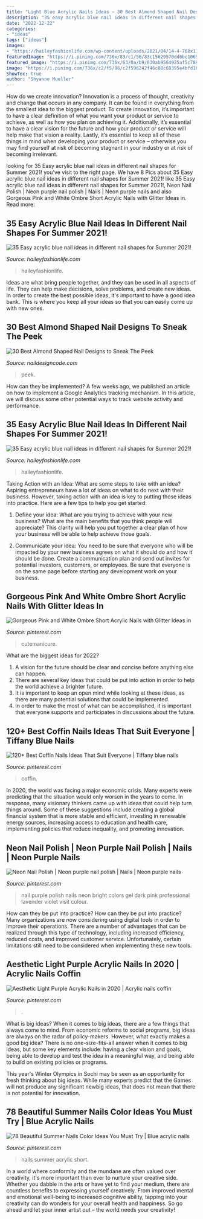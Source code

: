```yaml
---
title: "Light Blue Acrylic Nails Ideas ~ 30 Best Almond Shaped Nail Designs To Sneak The Peek"
description: "35 easy acrylic blue nail ideas in different nail shapes for summer 2021!"
date: "2022-12-22"
categories:
- "ideas"
tags: ["ideas"]
images:
- "https://haileyfashionlife.com/wp-content/uploads/2021/04/14-4-768x1152.jpg"
featuredImage: "https://i.pinimg.com/736x/83/c1/56/83c15629570dd6bc1069f240c8144d02--purple-nail-polish-polish-nails.jpg"
featured_image: "https://i.pinimg.com/736x/63/0a/b9/630ab9564925af5c78968fdc34954403.jpg"
image: "https://i.pinimg.com/736x/c2/f5/96/c2f596242f46c80c68395e4bfd1071d9.jpg"
ShowToc: true
author: "Shyanne Mueller"
---
```



How do we create innovation?
Innovation is a process of thought, creativity and change that occurs in any company. It can be found in everything from the smallest idea to the biggest product. To create innovation, it’s important to have a clear definition of what you want your product or service to achieve, as well as how you plan on achieving it. Additionally, it’s essential to have a clear vision for the future and how your product or service will help make that vision a reality. Lastly, it’s essential to keep all of these things in mind when developing your product or service – otherwise you may find yourself at risk of becoming stagnant in your industry or at risk of becoming irrelevant.

	

		
looking for 35 Easy acrylic blue nail ideas in different nail shapes for Summer 2021! you've visit to the right page. We have 8 Pics about 35 Easy acrylic blue nail ideas in different nail shapes for Summer 2021! like 35 Easy acrylic blue nail ideas in different nail shapes for Summer 2021!, Neon Nail Polish | Neon purple nail polish | Nails | Neon purple nails and also Gorgeous Pink and White Ombre Short Acrylic Nails with Glitter Ideas in. Read more:
		
    
## 35 Easy Acrylic Blue Nail Ideas In Different Nail Shapes For Summer 2021!

<img loading=lazy src="https://haileyfashionlife.com/wp-content/uploads/2021/04/14-4-768x1152.jpg" onerror="this.onerror=null;this.src='https://tse2.mm.bing.net/th?id=OIP.qLqQAah_01-vDMb2s8N4CQHaLH&amp;pid=15.1';" alt="35 Easy acrylic blue nail ideas in different nail shapes for Summer 2021!">

_Source: haileyfashionlife.com_

>haileyfashionlife. 

	

Ideas are what bring people together, and they can be used in all aspects of life. They can help make decisions, solve problems, and create new ideas. In order to create the best possible ideas, it's important to have a good idea bank. This is where you keep all your ideas so that you can easily come up with new ones.

    
## 30 Best Almond Shaped Nail Designs To Sneak The Peek

<img loading=lazy src="https://naildesigncode.com/wp-content/uploads/2017/04/13-3.jpg" onerror="this.onerror=null;this.src='https://tse3.mm.bing.net/th?id=OIP.gXfUusnL5iDqgqH0ONNcmwHaJ4&amp;pid=15.1';" alt="30 Best Almond Shaped Nail Designs to Sneak The Peek">

_Source: naildesigncode.com_

>peek. 

	

How can they be implemented?
A few weeks ago, we published an article on how to implement a Google Analytics tracking mechanism. In this article, we will discuss some other potential ways to track website activity and performance.

    
## 35 Easy Acrylic Blue Nail Ideas In Different Nail Shapes For Summer 2021!

<img loading=lazy src="https://haileyfashionlife.com/wp-content/uploads/2021/04/30-5.jpg" onerror="this.onerror=null;this.src='https://tse2.mm.bing.net/th?id=OIP.EMkv2rtt9k7mZlGxwDpxzQHaLH&amp;pid=15.1';" alt="35 Easy acrylic blue nail ideas in different nail shapes for Summer 2021!">

_Source: haileyfashionlife.com_

>haileyfashionlife. 

	

Taking Action with an Idea: What are some steps to take with an idea?
Aspiring entrepreneurs have a lot of ideas on what to do next with their business. However, taking action with an idea is key to putting those ideas into practice. Here are a few tips to help you get started:
1. Define your idea: What are you trying to achieve with your new business? What are the main benefits that you think people will appreciate? This clarity will help you put together a clear plan of how your business will be able to help achieve those goals.

2. Communicate your idea: You need to be sure that everyone who will be impacted by your new business agrees on what it should do and how it should be done. Create a communication plan and send out invites for potential investors, customers, or employees. Be sure that everyone is on the same page before starting any development work on your business.


    
## Gorgeous Pink And White Ombre Short Acrylic Nails With Glitter Ideas In

<img loading=lazy src="https://i.pinimg.com/736x/63/0a/b9/630ab9564925af5c78968fdc34954403.jpg" onerror="this.onerror=null;this.src='https://tse2.mm.bing.net/th?id=OIP.yXPLj_EHjZccuKuHJ6jX5QHaNy&amp;pid=15.1';" alt="Gorgeous Pink and White Ombre Short Acrylic Nails with Glitter Ideas in">

_Source: pinterest.com_

>cutemanicure. 

	

What are the biggest ideas for 2022?
1. A vision for the future should be clear and concise before anything else can happen. 
2. There are several key ideas that could be put into action in order to help the world achieve a brighter future. 
3. It is important to keep an open mind while looking at these ideas, as there are many potential solutions that could be implemented. 
4. In order to make the most of what can be accomplished, it is important that everyone supports and participates in discussions about the future.

    
## 120+ Best Coffin Nails Ideas That Suit Everyone | Tiffany Blue Nails

<img loading=lazy src="https://i.pinimg.com/736x/90/63/a7/9063a76beca9efe58822054efa15fff0.jpg" onerror="this.onerror=null;this.src='https://tse3.mm.bing.net/th?id=OIP.MCc-Q7a08xbbiAFcUSA7-QHaO3&amp;pid=15.1';" alt="120+ Best Coffin Nails Ideas That Suit Everyone | Tiffany blue nails">

_Source: pinterest.com_

>coffin. 

	

In 2020, the world was facing a major economic crisis. Many experts were predicting that the situation would only worsen in the years to come. In response, many visionary thinkers came up with ideas that could help turn things around. Some of these suggestions include creating a global financial system that is more stable and efficient, investing in renewable energy sources, increasing access to education and health care, implementing policies that reduce inequality, and promoting innovation.

    
## Neon Nail Polish | Neon Purple Nail Polish | Nails | Neon Purple Nails

<img loading=lazy src="https://i.pinimg.com/736x/83/c1/56/83c15629570dd6bc1069f240c8144d02--purple-nail-polish-polish-nails.jpg" onerror="this.onerror=null;this.src='https://tse3.mm.bing.net/th?id=OIP.k-HaZLWH_24JLx-WTEeWzgHaJ3&amp;pid=15.1';" alt="Neon Nail Polish | Neon purple nail polish | Nails | Neon purple nails">

_Source: pinterest.com_

>nail purple polish nails neon bright colors gel dark pink professional lavender violet visit colour. 

	

How can they be put into practice?
How can they be put into practice? Many organizations are now considering using digital tools in order to improve their operations.  There are a number of advantages that can be realized through this type of technology, including increased efficiency, reduced costs, and improved customer service. Unfortunately, certain limitations still need to be considered when implementing these new tools.

    
## Aesthetic Light Purple Acrylic Nails In 2020 | Acrylic Nails Coffin

<img loading=lazy src="https://i.pinimg.com/736x/c2/f5/96/c2f596242f46c80c68395e4bfd1071d9.jpg" onerror="this.onerror=null;this.src='https://tse3.mm.bing.net/th?id=OIP.6vW2OF0KqKJglnHBIVZT4AHaMT&amp;pid=15.1';" alt="Aesthetic Light Purple Acrylic Nails in 2020 | Acrylic nails coffin">

_Source: pinterest.com_

>. 

	

What is big ideas?
When it comes to big ideas, there are a few things that always come to mind. From economic reforms to social programs, big ideas are always on the radar of policy-makers. However, what exactly makes a good big idea?
There is no one-size-fits-all answer when it comes to big ideas, but some key elements include: having a clear vision and goals, being able to develop and test the idea in a meaningful way, and being able to build on existing policies or programs.

This year's Winter Olympics in Sochi may be seen as an opportunity for fresh thinking about big ideas. While many experts predict that the Games will not produce any significant newbig ideas, that does not mean that there is not potential for innovation.

    
## 78 Beautiful Summer Nails Color Ideas You Must Try | Blue Acrylic Nails

<img loading=lazy src="https://i.pinimg.com/736x/21/9c/d4/219cd4e4c24d92181d8f6293ce07c5d6.jpg" onerror="this.onerror=null;this.src='https://tse2.mm.bing.net/th?id=OIP.ZkSgnQ-8vrU7RooU2NJ6QAHaJ4&amp;pid=15.1';" alt="78 Beautiful Summer Nails Color Ideas You Must Try | Blue acrylic nails">

_Source: pinterest.com_

>nails summer acrylic short. 

	

In a world where conformity and the mundane are often valued over creativity, it's more important than ever to nurture your creative side. Whether you dabble in the arts or have yet to find your medium, there are countless benefits to expressing yourself creatively. From improved mental and emotional well-being to increased cognitive ability, tapping into your creativity can do wonders for your overall health and happiness. So go ahead and let your inner artist out – the world needs your creativity!

